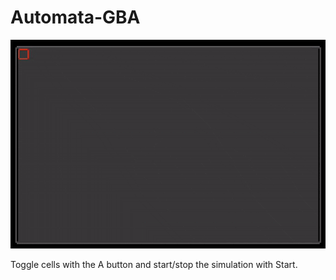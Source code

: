 # Automata-GBA

![Sample Footage](example.gif)

Toggle cells with the A button and start/stop the simulation with Start.
